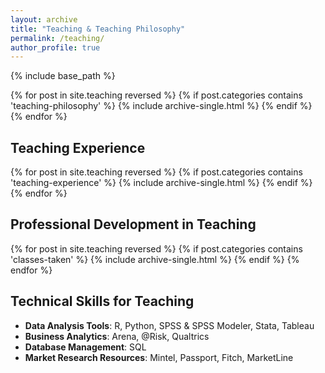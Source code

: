 ```yaml
---
layout: archive
title: "Teaching & Teaching Philosophy"
permalink: /teaching/
author_profile: true
---
```


{% include base_path %}

{% for post in site.teaching reversed %}
  {% if post.categories contains 'teaching-philosophy' %}
    {% include archive-single.html %}
  {% endif %}
{% endfor %}

## Teaching Experience

{% for post in site.teaching reversed %}
  {% if post.categories contains 'teaching-experience' %}
    {% include archive-single.html %}
  {% endif %}
{% endfor %}

## Professional Development in Teaching

{% for post in site.teaching reversed %}
  {% if post.categories contains 'classes-taken' %}
    {% include archive-single.html %}
  {% endif %}
{% endfor %}

## Technical Skills for Teaching

* **Data Analysis Tools**: R, Python, SPSS & SPSS Modeler, Stata, Tableau
* **Business Analytics**: Arena, @Risk, Qualtrics
* **Database Management**: SQL
* **Market Research Resources**: Mintel, Passport, Fitch, MarketLine